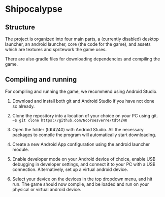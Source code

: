 # Shipocalypse

## Structure
The project is organized into four main parts, a (currently disabled) desktop launcher, an android launcher, core (the code for the game), and assets which are textures and spritework the game uses.

There are also gradle files for downloading dependencies and compiling the game.

## Compiling and running
For compiling and running the game, we recommend using Android Studio. 


1. Download and install both git and Android Studio if you have not done so already.

2. Clone the repository into a location of your choice on your PC using git.<br/>
  `~$ git clone https://github.com/Noorsesverre/tdt4240`

3. Open the folder (tdt4240) with Android Studio. All the necessary packages to compile the program will automatically start downloading.

4. Create a new Android App configuration using the android launcher module.

5. Enable developer mode on your Android device of choice, enable USB debugging in developer settings, and connect it to your PC with a USB connection. Alternatively, set up a virtual android device.

6. Select your device on the devices in the top dropdown menu, and hit run. The game should now compile, and be loaded and run on your physical or virtual android device. 

